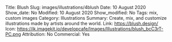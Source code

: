 Title: Blush
Slug: images/illustrations/4blush
Date: 10 August 2020
Show_date: No
Modified: 10 August 2020
Show_modified: No
Tags: mix, custom images
Category: Illustrations
Summary: Create, mix, and customize illustrations made by artists around the world.
Link: https://blush.design/
Icon: https://ik.imagekit.io/developcafe/Images/Illustrations/blush_bcC3rT-PC.png
Attribution: No
Commercial: Yes
